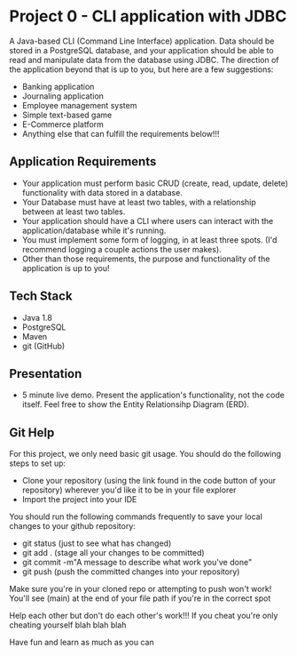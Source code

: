 # Project 0 - CLI application with JDBC

A Java-based CLI (Command Line Interface) application. Data should be stored in a PostgreSQL database, and your application should be able to read and manipulate data from the database using JDBC. The direction of the application beyond that is up to you, but here are a few suggestions:

* Banking application
* Journaling application
* Employee management system
* Simple text-based game
* E-Commerce platform
* Anything else that can fulfill the requirements below!!!

## Application Requirements

* Your application must perform basic CRUD (create, read, update, delete) functionality with data stored in a database.
* Your Database must have at least two tables, with a relationship between at least two tables.
* Your application should have a CLI where users can interact with the application/database while it's running.
* You must implement some form of logging, in at least three spots. (I'd recommend logging a couple actions the user makes).
* Other than those requirements, the purpose and functionality of the application is up to you!

## Tech Stack

* Java 1.8
* PostgreSQL
* Maven
* git (GitHub)

## Presentation

* 5 minute live demo. Present the application's functionality, not the code itself. Feel free to show the Entity Relationsihp Diagram (ERD).

## Git Help

For this project, we only need basic git usage. You should do the following steps to set up:

* Clone your repository (using the link found in the code button of your repository) wherever you'd like it to be in your file explorer
* Import the project into your IDE

You should run the following commands frequently to save your local changes to your github repository:

* git status (just to see what has changed)
* git add . (stage all your changes to be committed)
* git commit -m"A message to describe what work you've done"
* git push (push the committed changes into your repository)

Make sure you're in your cloned repo or attempting to push won't work! You'll see (main) at the end of your file path if you're in the correct spot

Help each other but don't do each other's work!!! If you cheat you're only cheating yourself blah blah blah

Have fun and learn as much as you can

